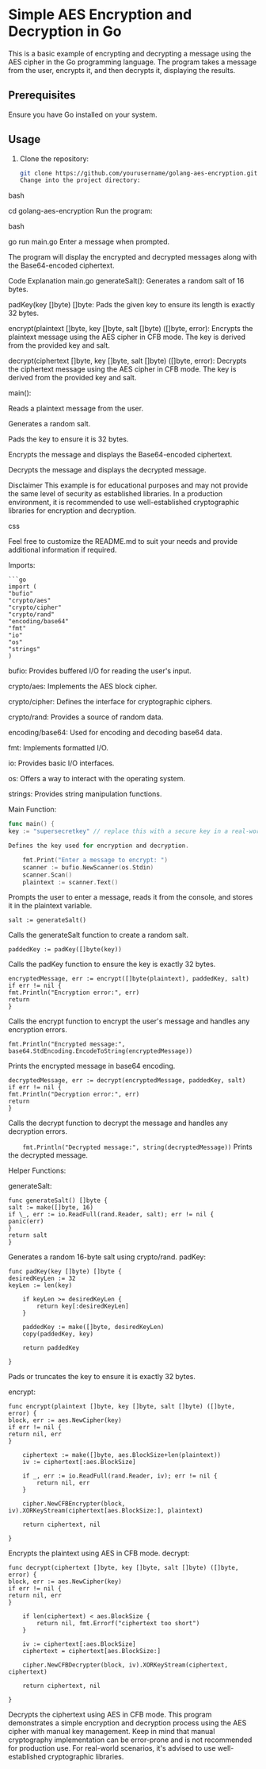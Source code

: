 # Simple AES Encryption and Decryption in Go

This is a basic example of encrypting and decrypting a message using the AES cipher in the Go programming language. The program takes a message from the user, encrypts it, and then decrypts it, displaying the results.

## Prerequisites

Ensure you have Go installed on your system.

## Usage

1. Clone the repository:

   ```bash
   git clone https://github.com/yourusername/golang-aes-encryption.git
   Change into the project directory:
   ```

bash

cd golang-aes-encryption
Run the program:

bash

go run main.go
Enter a message when prompted.

The program will display the encrypted and decrypted messages along with the Base64-encoded ciphertext.

Code Explanation
main.go
generateSalt(): Generates a random salt of 16 bytes.

padKey(key []byte) []byte: Pads the given key to ensure its length is exactly 32 bytes.

encrypt(plaintext []byte, key []byte, salt []byte) ([]byte, error): Encrypts the plaintext message using the AES cipher in CFB mode. The key is derived from the provided key and salt.

decrypt(ciphertext []byte, key []byte, salt []byte) ([]byte, error): Decrypts the ciphertext message using the AES cipher in CFB mode. The key is derived from the provided key and salt.

main():

Reads a plaintext message from the user.

Generates a random salt.

Pads the key to ensure it is 32 bytes.

Encrypts the message and displays the Base64-encoded ciphertext.

Decrypts the message and displays the decrypted message.

Disclaimer
This example is for educational purposes and may not provide the same level of security as established libraries. In a production environment, it is recommended to use well-established cryptographic libraries for encryption and decryption.

css

Feel free to customize the README.md to suit your needs and provide additional information if required.

Imports:

    ```go
    import (
    "bufio"
    "crypto/aes"
    "crypto/cipher"
    "crypto/rand"
    "encoding/base64"
    "fmt"
    "io"
    "os"
    "strings"
    )

bufio: Provides buffered I/O for reading the user's input.

crypto/aes: Implements the AES block cipher.

crypto/cipher: Defines the interface for cryptographic ciphers.

crypto/rand: Provides a source of random data.

encoding/base64: Used for encoding and decoding base64 data.

fmt: Implements formatted I/O.

io: Provides basic I/O interfaces.

os: Offers a way to interact with the operating system.

strings: Provides string manipulation functions.

Main Function:

```go
func main() {
key := "supersecretkey" // replace this with a secure key in a real-world scenario

Defines the key used for encryption and decryption.

    fmt.Print("Enter a message to encrypt: ")
    scanner := bufio.NewScanner(os.Stdin)
    scanner.Scan()
    plaintext := scanner.Text()
```

Prompts the user to enter a message, reads it from the console, and stores it in the plaintext variable.

    salt := generateSalt()

Calls the generateSalt function to create a random salt.

    paddedKey := padKey([]byte(key))

Calls the padKey function to ensure the key is exactly 32 bytes.

    encryptedMessage, err := encrypt([]byte(plaintext), paddedKey, salt)
    if err != nil {
    fmt.Println("Encryption error:", err)
    return
    }

Calls the encrypt function to encrypt the user's message and handles any encryption errors.

    fmt.Println("Encrypted message:", base64.StdEncoding.EncodeToString(encryptedMessage))

Prints the encrypted message in base64 encoding.

    decryptedMessage, err := decrypt(encryptedMessage, paddedKey, salt)
    if err != nil {
    fmt.Println("Decryption error:", err)
    return
    }

Calls the decrypt function to decrypt the message and handles any decryption errors.

`    fmt.Println("Decrypted message:", string(decryptedMessage))`
Prints the decrypted message.

Helper Functions:

generateSalt:

    func generateSalt() []byte {
    salt := make([]byte, 16)
    if \_, err := io.ReadFull(rand.Reader, salt); err != nil {
    panic(err)
    }
    return salt
    }

Generates a random 16-byte salt using crypto/rand.
padKey:

    func padKey(key []byte) []byte {
    desiredKeyLen := 32
    keyLen := len(key)

        if keyLen >= desiredKeyLen {
            return key[:desiredKeyLen]
        }

        paddedKey := make([]byte, desiredKeyLen)
        copy(paddedKey, key)

        return paddedKey

    }

Pads or truncates the key to ensure it is exactly 32 bytes.

encrypt:

    func encrypt(plaintext []byte, key []byte, salt []byte) ([]byte, error) {
    block, err := aes.NewCipher(key)
    if err != nil {
    return nil, err
    }

        ciphertext := make([]byte, aes.BlockSize+len(plaintext))
        iv := ciphertext[:aes.BlockSize]

        if _, err := io.ReadFull(rand.Reader, iv); err != nil {
            return nil, err
        }

        cipher.NewCFBEncrypter(block, iv).XORKeyStream(ciphertext[aes.BlockSize:], plaintext)

        return ciphertext, nil

    }

Encrypts the plaintext using AES in CFB mode.
decrypt:

    func decrypt(ciphertext []byte, key []byte, salt []byte) ([]byte, error) {
    block, err := aes.NewCipher(key)
    if err != nil {
    return nil, err
    }

        if len(ciphertext) < aes.BlockSize {
            return nil, fmt.Errorf("ciphertext too short")
        }

        iv := ciphertext[:aes.BlockSize]
        ciphertext = ciphertext[aes.BlockSize:]

        cipher.NewCFBDecrypter(block, iv).XORKeyStream(ciphertext, ciphertext)

        return ciphertext, nil

    }

Decrypts the ciphertext using AES in CFB mode.
This program demonstrates a simple encryption and decryption process using the AES cipher with manual key management. Keep in mind that manual cryptography implementation can be error-prone and is not recommended for production use. For real-world scenarios, it's advised to use well-established cryptographic libraries.
